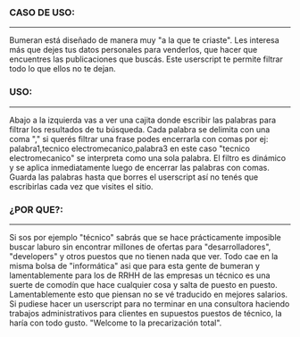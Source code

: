 ### CASO DE USO:
--------------
Bumeran está diseñado de manera muy "a la que te criaste". Les interesa más que dejes tus datos personales
para venderlos, que hacer que encuentres las publicaciones que buscás. Este userscript te permite filtrar
todo lo que ellos no te dejan.

### USO:
---------------
Abajo a la izquierda vas a ver una cajita donde escribir las palabras para filtrar los resultados de tu 
búsqueda. Cada palabra se delimita con una coma "," si querés filtrar una frase podes encerrarla con comas 
por ej: palabra1,tecnico electromecanico,palabra3 en este caso "tecnico electromecanico" se interpreta
como una sola palabra. El filtro es dinámico y se aplica inmediatamente luego de encerrar las palabras con comas.
Guarda las palabras hasta que borres el userscript así no tenés que escribirlas cada vez que visites el sitio.


### ¿POR QUE?:
---------------
Si sos por ejemplo "técnico" sabrás que se hace prácticamente imposible buscar laburo sin encontrar millones
de ofertas para "desarrolladores", "developers" y otros puestos que no tienen nada que ver. Todo cae en la misma 
bolsa de "informática" asi que para esta gente de bumeran y lamentablemente para los de RRHH de las empresas 
un técnico es una suerte de comodín que hace cualquier cosa y salta de puesto en puesto. Lamentablemente
esto que piensan no se vé traducido en mejores salarios. 
Si pudiese hacer un userscript para no terminar en una consultora haciendo trabajos administrativos para clientes
en supuestos puestos de técnico, la haría con todo gusto. 
"Welcome to la precarización total".
